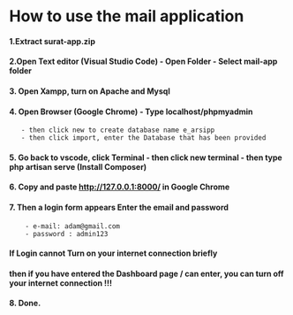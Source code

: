 # How to use the mail application

#### 1.Extract surat-app.zip 
#### 2.Open Text editor (Visual Studio Code) - Open Folder - Select mail-app folder
#### 3. Open Xampp, turn on Apache and Mysql
#### 4. Open Browser (Google Chrome) - Type localhost/phpmyadmin 
       - then click new to create database name e_arsipp 
       - then click import, enter the Database that has been provided
#### 5. Go back to vscode, click Terminal - then click new terminal - then type php artisan serve (Install Composer)
#### 6. Copy and paste http://127.0.0.1:8000/ in Google Chrome
#### 7. Then a login form appears Enter the email and password
        - e-mail: adam@gmail.com
        - password : admin123
#### If Login cannot Turn on your internet connection briefly
#### then if you have entered the Dashboard page / can enter, you can turn off your internet connection !!!
#### 8. Done.

